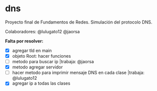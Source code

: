 # dns
Proyecto final de Fundamentos de Redes. Simulación del protocolo DNS.

Colaboradores:
@lulugato12
@jaorsa

**Falta por resolver:**
- [x] agregar tld en main
- [x] objeto Root: hacer funciones
- [ ] metodo para buscar ip |trabaja: @jaorsa
- [x] metodo agregar servidor
- [ ] hacer metodo para imprimir mensaje DNS en cada clase |trabaja: @lulugato12
- [x] agregar ip a todas las clases
